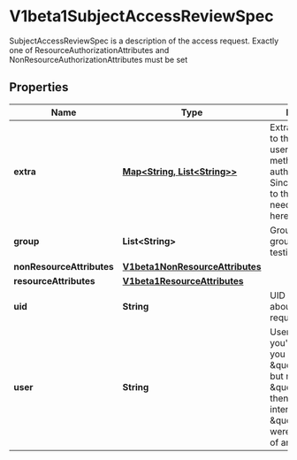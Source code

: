 

# V1beta1SubjectAccessReviewSpec

SubjectAccessReviewSpec is a description of the access request.  Exactly one of ResourceAuthorizationAttributes and NonResourceAuthorizationAttributes must be set
## Properties

Name | Type | Description | Notes
------------ | ------------- | ------------- | -------------
**extra** | [**Map&lt;String, List&lt;String&gt;&gt;**](List.md) | Extra corresponds to the user.Info.GetExtra() method from the authenticator.  Since that is input to the authorizer it needs a reflection here. |  [optional]
**group** | **List&lt;String&gt;** | Groups is the groups you&#39;re testing for. |  [optional]
**nonResourceAttributes** | [**V1beta1NonResourceAttributes**](V1beta1NonResourceAttributes.md) |  |  [optional]
**resourceAttributes** | [**V1beta1ResourceAttributes**](V1beta1ResourceAttributes.md) |  |  [optional]
**uid** | **String** | UID information about the requesting user. |  [optional]
**user** | **String** | User is the user you&#39;re testing for. If you specify \&quot;User\&quot; but not \&quot;Group\&quot;, then is it interpreted as \&quot;What if User were not a member of any groups |  [optional]



